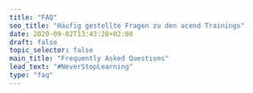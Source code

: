 ```yaml
---
title: "FAQ"
seo_title: "Häufig gestellte Fragen zu den acend Trainings"
date: 2020-09-02T13:43:28+02:00
draft: false
topic_selector: false
main_title: "Frequently Asked Questions"
lead_text: "#NeverStopLearning"
type: "faq"
---
```

